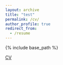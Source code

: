 ```yaml
---
layout: archive
title: "test"
permalink: /cv/
author_profile: true
redirect_from:
  - /resume
---
```


{% include base_path %}

[CV](https://yongzhi-xu.github.io/assests/CV.pdf)
